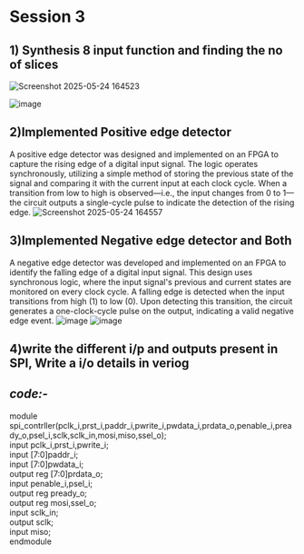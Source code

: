 # Session 3
## 1) Synthesis 8 input function and finding the no of slices
![Screenshot 2025-05-24 164523](https://github.com/user-attachments/assets/5e4c9b38-56f8-4c45-98db-b472494e0862)

![image](https://github.com/user-attachments/assets/e261c3a8-5c96-4320-ad4d-70adeaa34f8f)

## 2)Implemented Positive edge detector
A positive edge detector was designed and implemented on an FPGA to capture the rising edge of a digital input signal. The logic operates synchronously, utilizing a simple method of storing the previous state of the signal and comparing it with the current input at each clock cycle. When a transition from low to high is observed—i.e., the input changes from 0 to 1—the circuit outputs a single-cycle pulse to indicate the detection of the rising edge.
![Screenshot 2025-05-24 164557](https://github.com/user-attachments/assets/e67fa065-a06b-4e5d-a347-517702889be4)

## 3)Implemented Negative edge detector and Both
A negative edge detector was developed and implemented on an FPGA to identify the falling edge of a digital input signal. This design uses synchronous logic, where the input signal's previous and current states are monitored on every clock cycle. A falling edge is detected when the input transitions from high (1) to low (0). Upon detecting this transition, the circuit generates a one-clock-cycle pulse on the output, indicating a valid negative edge event.
![image](https://github.com/user-attachments/assets/75bc3e06-3f95-4218-a373-2bcc3167e990)
![image](https://github.com/user-attachments/assets/86b8e52f-367e-4f07-aa3a-21593eaf354e)

## 4)write the different i/p and outputs present in SPI, Write a i/o details in veriog
## *code:-*
module spi_contrller(pclk_i,prst_i,paddr_i,pwrite_i,pwdata_i,prdata_o,penable_i,pready_o,psel_i,sclk,sclk_in,mosi,miso,ssel_o);
<br>
input pclk_i,prst_i,pwrite_i;
<br>
input [7:0]paddr_i;
<br>
input [7:0]pwdata_i;
<br>
output reg [7:0]prdata_o;
<br>
input penable_i,psel_i;
<br>
output reg pready_o;
<br>
output reg mosi,ssel_o;
<br>
input sclk_in;
<br>
output sclk;
<br>
input miso;
<br>
endmodule
